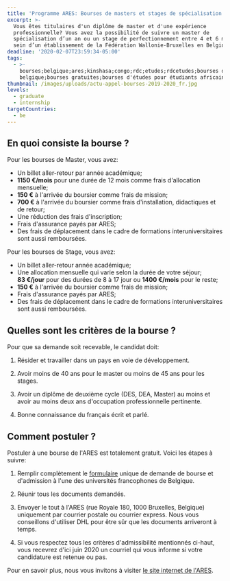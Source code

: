 ```yaml
---
title: 'Programme ARES: Bourses de masters et stages de spécialisation en Belgique'
excerpt: >-
  Vous êtes titulaires d'un diplôme de master et d'une expérience
  professionnelle? Vous avez la possibilité de suivre un master de
  spécialisation d’un an ou un stage de perfectionnement entre 4 et 6 mois au
  sein d’un établissement de la Fédération Wallonie-Bruxelles en Belgique.
deadline: '2020-02-07T23:59:34-05:00'
tags:
  - >-
    bourses;belgique;ares;kinshasa;congo;rdc;etudes;rdcetudes;bourses d'études
    belgique;bourses gratuites;bourses d'études pour étudiants africains
thumbnail: /images/uploads/actu-appel-bourses-2019-2020_fr.jpg
levels:
  - graduate
  - internship
targetCountries:
  - be
---
```


## En quoi consiste la bourse ?

Pour les bourses de Master, vous avez:

- Un billet aller-retour par année académique;
- **1150 €/mois** pour une durée de 12 mois comme frais d'allocation mensuelle;
- **150 €** à l'arrivée du boursier comme frais de mission;
- **700 €** à l'arrivée du boursier comme frais d'installation, didactiques et de retour;
- Une réduction des frais d'inscription;
- Frais d'assurance payés par ARES;
- Des frais de déplacement dans le cadre de formations interuniversitaires sont aussi remboursées.

Pour les bourses de Stage, vous avez:

- Un billet aller-retour année académique;
- Une allocation mensuelle qui varie selon la durée de votre séjour; **83 €/jour** pour des durées de 8 à 17 jour ou **1400 €/mois** pour le reste;
- **150 €** à l'arrivée du boursier comme frais de mission;
- Frais d'assurance payés par ARES;
- Des frais de déplacement dans le cadre de formations interuniversitaires sont aussi remboursées.

## Quelles sont les critères de la bourse ?

Pour que sa demande soit recevable, le candidat doit:

1. Résider et travailler dans un pays en voie de développement.

2. Avoir moins de 40 ans pour le master ou moins de 45 ans pour les stages.

3. Avoir un diplôme de deuxième cycle (DES, DEA, Master) au moins et avoir au
   moins deux ans d'occupation professionnelle pertinente.

4. Bonne connaissance du français écrit et parlé.

## Comment postuler ?

Postuler à une bourse de l'ARES est totalement gratuit. Voici les étapes à
suivre:

1. Remplir complètement le <a
   href="https://www.ares-ac.be/images/Bourses/CSI/ARES-Bourses-Formulaire-de-candidature-2020-2021.doc"
   target="_blank" rel="nofollow noopener">formulaire</a> unique de demande de
   bourse et d'admission à l'une des universités francophones de Belgique.

2. Réunir tous les documents demandés.

3. Envoyer le tout à l'ARES (rue Royale 180, 1000 Bruxelles, Belgique)
   uniquement par courrier postale ou courrier express. Nous vous conseillons
   d'utiliser DHL pour être sûr que les documents arriveront à temps.

4. Si vous respectez tous les critères d'admissibilité mentionnés ci-haut,
   vous recevrez d'ici juin 2020 un courriel qui vous informe si votre
   candidature est retenue ou pas.

Pour en savoir plus, nous vous invitons à visiter <a
  href="https://www.ares-ac.be/fr/cooperation-au-developpement/bourses/masters-et-stages-en-belgique"
  target="_blank" rel="nofollow noopener">le site internet de l'ARES</a>.

